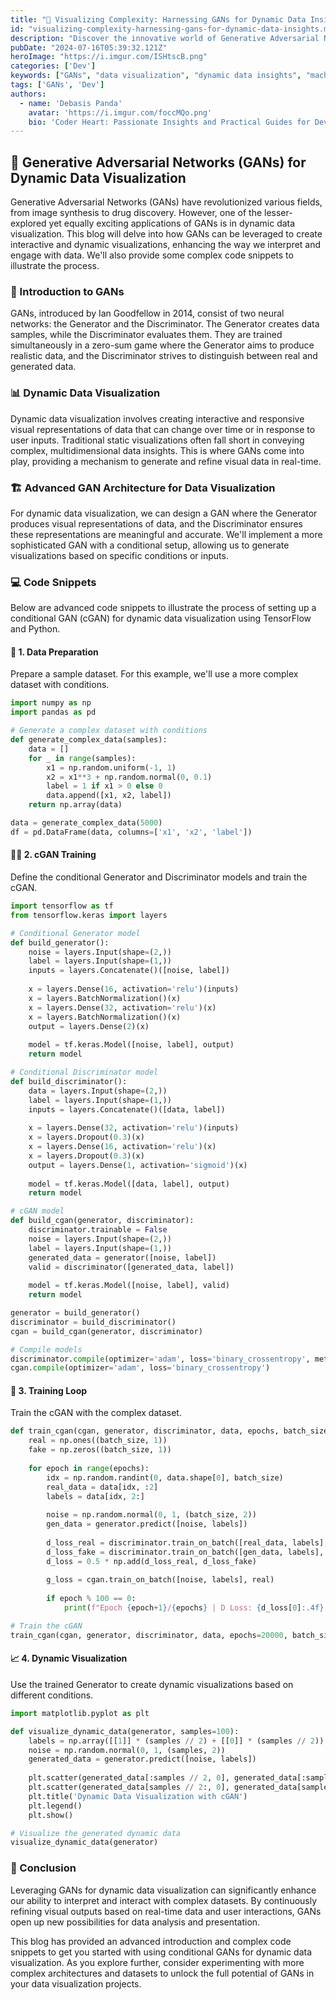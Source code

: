 ```yaml
---
title: "🎨 Visualizing Complexity: Harnessing GANs for Dynamic Data Insights 🌟"
id: "visualizing-complexity-harnessing-gans-for-dynamic-data-insights.md"
description: "Discover the innovative world of Generative Adversarial Networks (GANs) and their application in dynamic data visualization. This blog delves into how GANs can transform static data into interactive and engaging visual insights, making complex data interpretation easier and more intuitive. Learn about advanced GAN architectures, explore detailed code snippets, and unlock new possibilities in data analysis and presentation."
pubDate: "2024-07-16T05:39:32.121Z"
heroImage: "https://i.imgur.com/ISHtscB.png"
categories: ['Dev']
keywords: ["GANs", "data visualization", "dynamic data insights", "machine learning", "complex data", "artificial intelligence", "generative models", "deep learning", "data science", "visual analytics"]
tags: ['GANs', 'Dev']
authors:
  - name: 'Debasis Panda'
    avatar: 'https://i.imgur.com/foccMQo.png'
    bio: 'Coder Heart: Passionate Insights and Practical Guides for Developers'
---
```


## 🤖 Generative Adversarial Networks (GANs) for Dynamic Data Visualization

Generative Adversarial Networks (GANs) have revolutionized various fields, from image synthesis to drug discovery. However, one of the lesser-explored yet equally exciting applications of GANs is in dynamic data visualization. This blog will delve into how GANs can be leveraged to create interactive and dynamic visualizations, enhancing the way we interpret and engage with data. We'll also provide some complex code snippets to illustrate the process.

### 🧠 Introduction to GANs

GANs, introduced by Ian Goodfellow in 2014, consist of two neural networks: the Generator and the Discriminator. The Generator creates data samples, while the Discriminator evaluates them. They are trained simultaneously in a zero-sum game where the Generator aims to produce realistic data, and the Discriminator strives to distinguish between real and generated data.

### 📊 Dynamic Data Visualization

Dynamic data visualization involves creating interactive and responsive visual representations of data that can change over time or in response to user inputs. Traditional static visualizations often fall short in conveying complex, multidimensional data insights. This is where GANs come into play, providing a mechanism to generate and refine visual data in real-time.

### 🏗️ Advanced GAN Architecture for Data Visualization

For dynamic data visualization, we can design a GAN where the Generator produces visual representations of data, and the Discriminator ensures these representations are meaningful and accurate. We'll implement a more sophisticated GAN with a conditional setup, allowing us to generate visualizations based on specific conditions or inputs.

### 💻 Code Snippets

Below are advanced code snippets to illustrate the process of setting up a conditional GAN (cGAN) for dynamic data visualization using TensorFlow and Python.

#### 📂 1. Data Preparation

Prepare a sample dataset. For this example, we'll use a more complex dataset with conditions.

```python
import numpy as np
import pandas as pd

# Generate a complex dataset with conditions
def generate_complex_data(samples):
    data = []
    for _ in range(samples):
        x1 = np.random.uniform(-1, 1)
        x2 = x1**3 + np.random.normal(0, 0.1)
        label = 1 if x1 > 0 else 0
        data.append([x1, x2, label])
    return np.array(data)

data = generate_complex_data(5000)
df = pd.DataFrame(data, columns=['x1', 'x2', 'label'])
```

#### 🏋️‍♂️ 2. cGAN Training

Define the conditional Generator and Discriminator models and train the cGAN.

```python
import tensorflow as tf
from tensorflow.keras import layers

# Conditional Generator model
def build_generator():
    noise = layers.Input(shape=(2,))
    label = layers.Input(shape=(1,))
    inputs = layers.Concatenate()([noise, label])
    
    x = layers.Dense(16, activation='relu')(inputs)
    x = layers.BatchNormalization()(x)
    x = layers.Dense(32, activation='relu')(x)
    x = layers.BatchNormalization()(x)
    output = layers.Dense(2)(x)
    
    model = tf.keras.Model([noise, label], output)
    return model

# Conditional Discriminator model
def build_discriminator():
    data = layers.Input(shape=(2,))
    label = layers.Input(shape=(1,))
    inputs = layers.Concatenate()([data, label])
    
    x = layers.Dense(32, activation='relu')(inputs)
    x = layers.Dropout(0.3)(x)
    x = layers.Dense(16, activation='relu')(x)
    x = layers.Dropout(0.3)(x)
    output = layers.Dense(1, activation='sigmoid')(x)
    
    model = tf.keras.Model([data, label], output)
    return model

# cGAN model
def build_cgan(generator, discriminator):
    discriminator.trainable = False
    noise = layers.Input(shape=(2,))
    label = layers.Input(shape=(1,))
    generated_data = generator([noise, label])
    valid = discriminator([generated_data, label])
    
    model = tf.keras.Model([noise, label], valid)
    return model

generator = build_generator()
discriminator = build_discriminator()
cgan = build_cgan(generator, discriminator)

# Compile models
discriminator.compile(optimizer='adam', loss='binary_crossentropy', metrics=['accuracy'])
cgan.compile(optimizer='adam', loss='binary_crossentropy')
```

#### 🔄 3. Training Loop

Train the cGAN with the complex dataset.

```python
def train_cgan(cgan, generator, discriminator, data, epochs, batch_size):
    real = np.ones((batch_size, 1))
    fake = np.zeros((batch_size, 1))
    
    for epoch in range(epochs):
        idx = np.random.randint(0, data.shape[0], batch_size)
        real_data = data[idx, :2]
        labels = data[idx, 2:]
        
        noise = np.random.normal(0, 1, (batch_size, 2))
        gen_data = generator.predict([noise, labels])
        
        d_loss_real = discriminator.train_on_batch([real_data, labels], real)
        d_loss_fake = discriminator.train_on_batch([gen_data, labels], fake)
        d_loss = 0.5 * np.add(d_loss_real, d_loss_fake)
        
        g_loss = cgan.train_on_batch([noise, labels], real)
        
        if epoch % 100 == 0:
            print(f"Epoch {epoch+1}/{epochs} | D Loss: {d_loss[0]:.4f}, Acc: {d_loss[1]*100:.2f}% | G Loss: {g_loss:.4f}")

# Train the cGAN
train_cgan(cgan, generator, discriminator, data, epochs=20000, batch_size=64)
```

#### 📈 4. Dynamic Visualization

Use the trained Generator to create dynamic visualizations based on different conditions.

```python
import matplotlib.pyplot as plt

def visualize_dynamic_data(generator, samples=100):
    labels = np.array([[1]] * (samples // 2) + [[0]] * (samples // 2))
    noise = np.random.normal(0, 1, (samples, 2))
    generated_data = generator.predict([noise, labels])
    
    plt.scatter(generated_data[:samples // 2, 0], generated_data[:samples // 2, 1], color='blue', label='Label 1')
    plt.scatter(generated_data[samples // 2:, 0], generated_data[samples // 2:, 1], color='red', label='Label 0')
    plt.title('Dynamic Data Visualization with cGAN')
    plt.legend()
    plt.show()

# Visualize the generated dynamic data
visualize_dynamic_data(generator)
```

### 🏁 Conclusion

Leveraging GANs for dynamic data visualization can significantly enhance our ability to interpret and interact with complex datasets. By continuously refining visual outputs based on real-time data and user interactions, GANs open up new possibilities for data analysis and presentation.

This blog has provided an advanced introduction and complex code snippets to get you started with using conditional GANs for dynamic data visualization. As you explore further, consider experimenting with more complex architectures and datasets to unlock the full potential of GANs in your data visualization projects.
